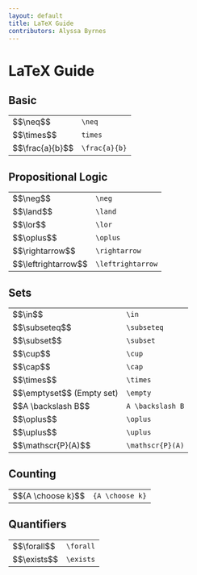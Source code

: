 ```yaml
---
layout: default
title: LaTeX Guide
contributors: Alyssa Byrnes
---
```


# LaTeX Guide

## Basic
<table>
    <tr>
        <td> $$\neq$$ </td>
        <td> <code>\neq</code> </td>
    </tr>
    <tr>
        <td> $$\times$$</td>
        <td> <code>times</code></td>
    </tr>
    <tr>
        <td> $$\frac{a}{b}$$</td>
        <td> <code>\frac{a}{b}</code></td>
    </tr>
</table>

## Propositional Logic
<table>
    <tr>
        <td> $$\neg$$</td>
        <td> <code>\neg</code></td>
    </tr>
    <tr>
        <td> $$\land$$</td>
        <td> <code>\land</code></td>
    </tr>
    <tr>
        <td> $$\lor$$</td>
        <td> <code>\lor</code></td>
    </tr>
    <tr>
        <td> $$\oplus$$</td>
        <td> <code>\oplus</code></td>
    </tr>
    <tr>
        <td> $$\rightarrow$$</td>
        <td> <code>\rightarrow</code></td>
    </tr>
    <tr>
        <td> $$\leftrightarrow$$</td>
        <td> <code>\leftrightarrow</code></td>
    </tr>
</table>

## Sets
<table>
    <tr>
        <td> $$\in$$</td>
        <td> <code>\in</code></td>
    </tr>
    <tr>
        <td> $$\subseteq$$</td>
        <td> <code>\subseteq</code></td>
    </tr>
    <tr>
        <td> $$\subset$$</td>
        <td> <code>\subset</code></td>
    </tr>
    <tr>
        <td> $$\cup$$</td>
        <td> <code>\cup</code></td>
    </tr>
    <tr>
        <td> $$\cap$$</td>
        <td> <code>\cap</code></td>
    </tr>
    <tr>
        <td> $$\times$$</td>
        <td> <code>\times</code></td>
    </tr>
    <tr>
        <td> $$\emptyset$$ (Empty set)</td>
        <td> <code>\empty</code></td>
    </tr>
    <tr>
        <td> $$A \backslash B$$</td>
        <td> <code>A \backslash B</code></td>
    </tr>
    <tr>
        <td> $$\oplus$$</td>
        <td> <code>\oplus</code></td>
    </tr>
    <tr>
        <td> $$\uplus$$</td>
        <td> <code>\uplus</code></td>
    </tr>
    <tr>
        <td> $$\mathscr{P}(A)$$</td>
        <td> <code>\mathscr{P}(A)</code></td>
    </tr>
</table>

## Counting
<table>
    <tr>
        <td> $${A \choose k}$$</td>
        <td> <code>{A \choose k}</code></td>
    </tr>
</table>

## Quantifiers
<table>
    <tr>
        <td> $$\forall$$</td>
        <td> <code>\forall</code></td>
    </tr>
    <tr>
        <td> $$\exists$$</td>
        <td> <code>\exists</code></td>
    </tr>
</table>